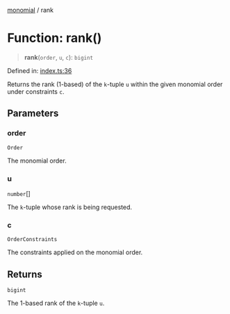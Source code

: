 [monomial](../wiki/globals) / rank

# Function: rank()

> **rank**(`order`, `u`, `c`): `bigint`

Defined in: [index.ts:36](https://github.com/jmalena/monomial/blob/2fd30fed996803077a8aaaee894126ec2c1f2862/src/index.ts#L36)

Returns the rank (1-based) of the `k`-tuple `u` within the given monomial order under constraints `c`.

## Parameters

### order

`Order`

The monomial order.

### u

`number`[]

The `k`-tuple whose rank is being requested.

### c

`OrderConstraints`

The constraints applied on the monomial order.

## Returns

`bigint`

The 1-based rank of the `k`-tuple `u`.
